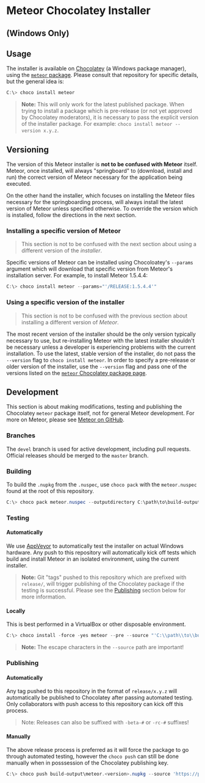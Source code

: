 ﻿# Meteor Chocolatey Installer

<h2>(Windows Only)</h2>

## Usage

The installer is available on [Chocolatey](https://chocolatey.org/) (a Windows package manager), using the [`meteor` package](https://chocolatey.org/packages/meteor).  Please consult that repository for specific details, but the general idea is:

```ps1
C:\> choco install meteor
```

> **Note:** This will only work for the latest published package.  When trying to install a package which is pre-release (or not yet approved by Chocolatey moderators), it is necessary to pass the explicit version of the installer package.  For example: `choco install meteor --version x.y.z`.

## Versioning

The version of this Meteor installer is **not to be confused with Meteor** itself.  Meteor, once installed, will always "springboard" to (download, install and run) the correct version of Meteor necessary for the application being executed.

On the other hand the installer, which focuses on installing the Meteor files necessary for the springboarding process, will always install the latest version of Meteor unless specified otherwise.  To override the version which is installed, follow the directions in the next section.

### Installing a specific version of Meteor

> This section is not to be confused with the next section about using a different version of the _installer_.

Specific versions of Meteor can be installed using Chocoloatey's `--params` argument which will download that specific version from Meteor's installation server.  For example, to install Meteor 1.5.4.4:

```ps1
C:\> choco install meteor --params="'/RELEASE:1.5.4.4'"
```

### Using a specific version of the installer

> This section is not to be confused with the previous section about installing a different version of _Meteor_.

The most recent version of the installer should be the only version typically necessary to use, but re-installing Meteor with the latest installer shouldn't be necessary unless a developer is experiencing problems with the current installation.  To use the latest, stable version of the installer, do not pass the `--version` flag to `choco install meteor`.  In order to specify a pre-release or older version of the installer, use the `--version` flag and pass one of the versions listed on the [`meteor` Chocolatey package page](https://chocolatey.org/packages/meteor).

## Development
This section is about making modifications, testing and publishing the Chocolatey `meteor` package itself, not for general Meteor development.  For more on Meteor, please see [Meteor on GitHub](https://github.com/meteor/meteor/).

### Branches

The `devel` branch is used for active development, including pull requests.  Official releases should be merged to the `master` branch.

### Building

To build the `.nupkg` from the `.nuspec`, use `choco pack` with the `meteor.nuspec` found at the root of this repository.

```ps1
C:\> choco pack meteor.nuspec --outputdirectory C:\path\to\build-output
```

### Testing

#### Automatically

We use [AppVeyor](https://appveyor.com/) to automatically test the installer on actual Windows hardware.  Any push to this repository will automatically kick off tests which build and install Meteor in an isolated environment, using the current installer.

> **Note:** Git "tags" pushed to this repository which are prefixed with `release/`, will trigger publishing of the Chocolatey package if the testing is successful.  Please see the [Publishing](#Publishing) section below for more information.

#### Locally

This is best performed in a VirtualBox or other disposable environment.

```ps1
C:\> choco install -force -yes meteor --pre --source "'C:\\path\\to\\build-output;https://chocolatey.org/api/v2/'"
```

> **Note:** The escape characters in the `--source` path are important!

### Publishing

#### Automatically

Any tag pushed to this repository in the format of `release/x.y.z` will automatically be published to Chocolatey after passing automated testing.  Only collaborators with push access to this repository can kick off this process.

> Note: Releases can also be suffixed with `-beta-#` or `-rc-#` suffixes!
#### Manually

The above release process is preferred as it will force the package to go through automated testing, however the `choco push` can still be done manually when in posssession of the Chocolatey publishing key.
```ps1
C:\> choco push build-output\meteor.<version>.nupkg --source 'https://push.chocolatey.org/' --key '<api-key>'
```
